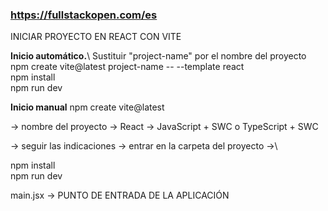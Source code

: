 ### https://fullstackopen.com/es

INICIAR PROYECTO EN REACT CON VITE

**Inicio automático.**\ 
Sustituir "project-name" por el nombre del proyecto\
npm create vite@latest project-name -- --template react\
npm install\
npm run dev

**Inicio manual**
npm create vite@latest

-> nombre del proyecto -> React -> JavaScript + SWC o TypeScript + SWC

-> seguir las indicaciones -> entrar en la carpeta del proyecto ->\

npm install\
npm run dev

main.jsx -> PUNTO DE ENTRADA DE LA APLICACIÓN
